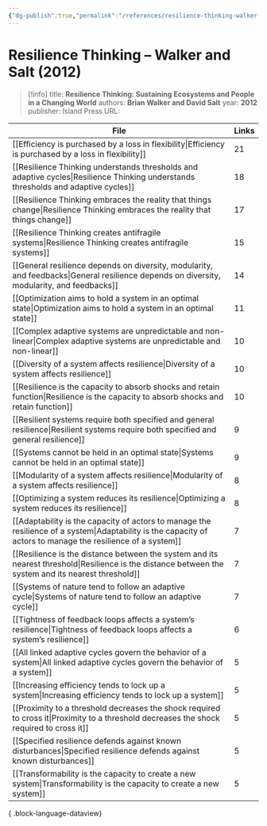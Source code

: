 ```yaml
---
{"dg-publish":true,"permalink":"/references/resilience-thinking-walker-and-salt-2012/"}
---
```



# Resilience Thinking – Walker and Salt (2012)

> [!info]
> title: **Resilience Thinking: Sustaining Ecosystems and People in a Changing World**
> authors: **Brian Walker and David Salt**
> year: **2012**
> publisher: Island Press
> URL: 


| File                                                                                                                                                            | Links |
| --------------------------------------------------------------------------------------------------------------------------------------------------------------- | ----- |
| [[Efficiency is purchased by a loss in flexibility\|Efficiency is purchased by a loss in flexibility]]                                                       | 21    |
| [[Resilience Thinking understands thresholds and adaptive cycles\|Resilience Thinking understands thresholds and adaptive cycles]]                           | 18    |
| [[Resilience Thinking embraces the reality that things change\|Resilience Thinking embraces the reality that things change]]                                 | 17    |
| [[Resilience Thinking creates antifragile systems\|Resilience Thinking creates antifragile systems]]                                                         | 15    |
| [[General resilience depends on diversity, modularity, and feedbacks\|General resilience depends on diversity, modularity, and feedbacks]]                   | 14    |
| [[Optimization aims to hold a system in an optimal state\|Optimization aims to hold a system in an optimal state]]                                           | 11    |
| [[Complex adaptive systems are unpredictable and non-linear\|Complex adaptive systems are unpredictable and non-linear]]                                     | 10    |
| [[Diversity of a system affects resilience\|Diversity of a system affects resilience]]                                                                       | 10    |
| [[Resilience is the capacity to absorb shocks and retain function\|Resilience is the capacity to absorb shocks and retain function]]                         | 10    |
| [[Resilient systems require both specified and general resilience\|Resilient systems require both specified and general resilience]]                         | 9     |
| [[Systems cannot be held in an optimal state\|Systems cannot be held in an optimal state]]                                                                   | 9     |
| [[Modularity of a system affects resilience\|Modularity of a system affects resilience]]                                                                     | 8     |
| [[Optimizing a system reduces its resilience\|Optimizing a system reduces its resilience]]                                                                   | 8     |
| [[Adaptability is the capacity of actors to manage the resilience of a system\|Adaptability is the capacity of actors to manage the resilience of a system]] | 7     |
| [[Resilience is the distance between the system and its nearest threshold\|Resilience is the distance between the system and its nearest threshold]]         | 7     |
| [[Systems of nature tend to follow an adaptive cycle\|Systems of nature tend to follow an adaptive cycle]]                                                   | 7     |
| [[Tightness of feedback loops affects a system’s resilience\|Tightness of feedback loops affects a system’s resilience]]                                     | 6     |
| [[All linked adaptive cycles govern the behavior of a system\|All linked adaptive cycles govern the behavior of a system]]                                   | 5     |
| [[Increasing efficiency tends to lock up a system\|Increasing efficiency tends to lock up a system]]                                                         | 5     |
| [[Proximity to a threshold decreases the shock required to cross it\|Proximity to a threshold decreases the shock required to cross it]]                     | 5     |
| [[Specified resilience defends against known disturbances\|Specified resilience defends against known disturbances]]                                         | 5     |
| [[Transformability is the capacity to create a new system\|Transformability is the capacity to create a new system]]                                         | 5     |

{ .block-language-dataview}

